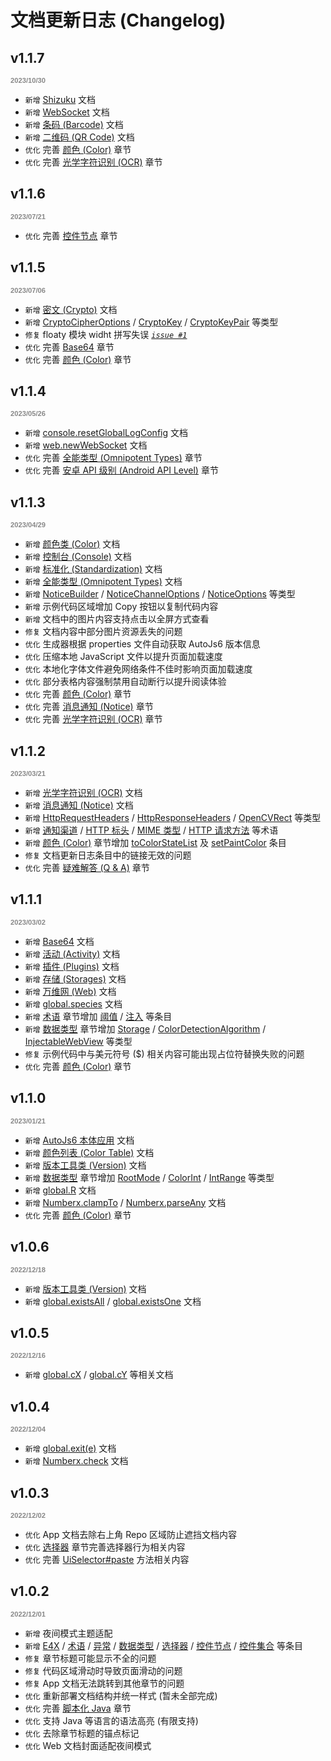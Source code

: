# 文档更新日志 (Changelog)

## v1.1.7

<p style="font: bold 0.8em sans-serif; color: #888888">2023/10/30</p>

- `新增` [Shizuku](https://docs.autojs6.com/#/shizuku) 文档
- `新增` [WebSocket](https://docs.autojs6.com/#/websocketType) 文档
- `新增` [条码 (Barcode)](https://docs.autojs6.com/#/barcode) 文档
- `新增` [二维码 (QR Code)](https://docs.autojs6.com/#/qrcode) 文档
- `优化` 完善 [颜色 (Color)](https://docs.autojs6.com/#/color) 章节
- `优化` 完善 [光学字符识别 (OCR)](https://docs.autojs6.com/#/ocr) 章节

## v1.1.6

<p style="font: bold 0.8em sans-serif; color: #888888">2023/07/21</p>

- `优化` 完善 [控件节点](https://docs.autojs6.com/#/uiObjectType) 章节

## v1.1.5

<p style="font: bold 0.8em sans-serif; color: #888888">2023/07/06</p>

- `新增` [密文 (Crypto)](https://docs.autojs6.com/#/crypto) 文档
- `新增` [CryptoCipherOptions](https://docs.autojs6.com/#/cryptoCipherOptionsType) / [CryptoKey](https://docs.autojs6.com/#/cryptoKeyType) / [CryptoKeyPair](https://docs.autojs6.com/#/cryptoKeyPairType) 等类型
- `修复` floaty 模块 widht 拼写失误 _[`issue #1`](http://docs-project.autojs6.com/issues/1)_
- `优化` 完善 [Base64](https://docs.autojs6.com/#/base64) 章节
- `优化` 完善 [颜色 (Color)](https://docs.autojs6.com/#/color) 章节

## v1.1.4

<p style="font: bold 0.8em sans-serif; color: #888888">2023/05/26</p>

- `新增` [console.resetGlobalLogConfig](https://docs.autojs6.com/#/console?id=m-resetgloballogconfig) 文档
- `新增` [web.newWebSocket](https://docs.autojs6.com/#/web?id=m-newwebsocket) 文档
- `优化` 完善 [全能类型 (Omnipotent Types)](https://docs.autojs6.com/#/omniTypes) 章节
- `优化` 完善 [安卓 API 级别 (Android API Level)](https://docs.autojs6.com/#/apiLevel) 章节

## v1.1.3

<p style="font: bold 0.8em sans-serif; color: #888888">2023/04/29</p>

- `新增` [颜色类 (Color)](https://docs.autojs6.com/#/colorType) 文档
- `新增` [控制台 (Console)](https://docs.autojs6.com/#/console) 文档
- `新增` [标准化 (Standardization)](https://docs.autojs6.com/#/s13n) 文档
- `新增` [全能类型 (Omnipotent Types)](https://docs.autojs6.com/#/omniTypes) 文档
- `新增` [NoticeBuilder](https://docs.autojs6.com/#/noticeBuilderType) / [NoticeChannelOptions](https://docs.autojs6.com/#/noticeChannelOptionsType) / [NoticeOptions](https://docs.autojs6.com/#/noticeOptionsType) 等类型
- `新增` 示例代码区域增加 Copy 按钮以复制代码内容
- `新增` 文档中的图片内容支持点击以全屏方式查看
- `修复` 文档内容中部分图片资源丢失的问题
- `优化` 生成器根据 properties 文件自动获取 AutoJs6 版本信息
- `优化` 压缩本地 JavaScript 文件以提升页面加载速度
- `优化` 本地化字体文件避免网络条件不佳时影响页面加载速度
- `优化` 部分表格内容强制禁用自动断行以提升阅读体验
- `优化` 完善 [颜色 (Color)](https://docs.autojs6.com/#/color) 章节
- `优化` 完善 [消息通知 (Notice)](https://docs.autojs6.com/#/notice) 章节
- `优化` 完善 [光学字符识别 (OCR)](https://docs.autojs6.com/#/ocr) 章节

## v1.1.2

<p style="font: bold 0.8em sans-serif; color: #888888">2023/03/21</p>

- `新增` [光学字符识别 (OCR)](https://docs.autojs6.com/#/ocr) 文档
- `新增` [消息通知 (Notice)](https://docs.autojs6.com/#/notice) 文档
- `新增` [HttpRequestHeaders](https://docs.autojs6.com/#/httpRequestHeadersType) / [HttpResponseHeaders](https://docs.autojs6.com/#/httpResponseHeadersType) / [OpenCVRect](https://docs.autojs6.com/#/opencvRectType) 等类型
- `新增` [通知渠道](https://docs.autojs6.com/#/glossaries?id=通知渠道) / [HTTP 标头](https://docs.autojs6.com/#/glossaries?id=HTTP-标头) / [MIME 类型](https://docs.autojs6.com/#/glossaries?id=MIME-类型) / [HTTP 请求方法](https://docs.autojs6.com/#/glossaries?id=HTTP-请求方法) 等术语
- `新增` [颜色 (Color)](https://docs.autojs6.com/#/color) 章节增加 [toColorStateList](https://docs.autojs6.com/#/color?id=m-tocolorstatelist) 及 [setPaintColor](https://docs.autojs6.com/#/color?id=m-setpaintcolor) 条目
- `修复` 文档更新日志条目中的链接无效的问题
- `优化` 完善 [疑难解答 (Q & A)](https://docs.autojs6.com/#/qa) 章节

## v1.1.1

<p style="font: bold 0.8em sans-serif; color: #888888">2023/03/02</p>

- `新增` [Base64](https://docs.autojs6.com/#/base64) 文档
- `新增` [活动 (Activity)](https://docs.autojs6.com/#/activity) 文档
- `新增` [插件 (Plugins)](https://docs.autojs6.com/#/plugins) 文档
- `新增` [存储 (Storages)](https://docs.autojs6.com/#/storages) 文档
- `新增` [万维网 (Web)](https://docs.autojs6.com/#/web) 文档
- `新增` [global.species](https://docs.autojs6.com/#/global?id=m-species) 文档
- `新增` [术语](https://docs.autojs6.com/#/glossaries) 章节增加 [阈值](https://docs.autojs6.com/#/glossaries?id=阈值) / [注入](https://docs.autojs6.com/#/glossaries?id=注入) 等条目
- `新增` [数据类型](https://docs.autojs6.com/#/dataTypes) 章节增加 [Storage](https://docs.autojs6.com/#/storageType) / [ColorDetectionAlgorithm](https://docs.autojs6.com/#/dataTypes?id=colordetectionalgorithm) / [InjectableWebView](https://docs.autojs6.com/#/injectableWebViewType) 等类型
- `修复` 示例代码中与美元符号 ($) 相关内容可能出现占位符替换失败的问题
- `优化` 完善 [颜色 (Color)](https://docs.autojs6.com/#/color) 章节

## v1.1.0

<p style="font: bold 0.8em sans-serif; color: #888888">2023/01/21</p>

- `新增` [AutoJs6 本体应用](https://docs.autojs6.com/#/autojs) 文档
- `新增` [颜色列表 (Color Table)](https://docs.autojs6.com/#/colorTable) 文档
- `新增` [版本工具类 (Version)](https://docs.autojs6.com/#/versionType) 文档
- `新增` [数据类型](https://docs.autojs6.com/#/dataTypes) 章节增加 [RootMode](https://docs.autojs6.com/#/dataTypes?id=rootmode) / [ColorInt](https://docs.autojs6.com/#/dataTypes?id=colorint) / [IntRange](https://docs.autojs6.com/#/dataTypes?id=intrange) 等类型
- `新增` [global.R](https://docs.autojs6.com/#/global?id=p-r) 文档
- `新增` [Numberx.clampTo](https://docs.autojs6.com/#/numberx?id=m-clampto) / [Numberx.parseAny](https://docs.autojs6.com/#/numberx?id=m-parseany) 文档
- `优化` 完善 [颜色 (Color)](https://docs.autojs6.com/#/color) 章节

## v1.0.6

<p style="font: bold 0.8em sans-serif; color: #888888">2022/12/18</p>

- `新增` [版本工具类 (Version)](https://docs.autojs6.com/#/versionType) 文档
- `新增` [global.existsAll](https://docs.autojs6.com/#/global?id=m-existsall) / [global.existsOne](https://docs.autojs6.com/#/global?id=m-existsone) 文档

## v1.0.5

<p style="font: bold 0.8em sans-serif; color: #888888">2022/12/16</p>

- `新增` [global.cX](https://docs.autojs6.com/#/global?id=m-cx) / [global.cY](https://docs.autojs6.com/#/global?id=m-cy) 等相关文档

## v1.0.4

<p style="font: bold 0.8em sans-serif; color: #888888">2022/12/04</p>

- `新增` [global.exit(e)](https://docs.autojs6.com/#/global?id=exite) 文档
- `新增` [Numberx.check](https://docs.autojs6.com/#/numberx?id=m-check) 文档

## v1.0.3

<p style="font: bold 0.8em sans-serif; color: #888888">2022/12/02</p>

- `优化` App 文档去除右上角 Repo 区域防止遮挡文档内容
- `优化` [选择器](https://docs.autojs6.com/#/uiSelectorType) 章节完善选择器行为相关内容
- `优化` 完善 [UiSelector#paste](https://docs.autojs6.com/#/uiSelectorType?id=m-paste) 方法相关内容

## v1.0.2

<p style="font: bold 0.8em sans-serif; color: #888888">2022/12/01</p>

- `新增` 夜间模式主题适配
- `新增` [E4X](https://docs.autojs6.com/#/e4x) / [术语](https://docs.autojs6.com/#/glossaries) / [异常](https://docs.autojs6.com/#/exceptions) / [数据类型](https://docs.autojs6.com/#/dataTypes) / [选择器](https://docs.autojs6.com/#/uiSelectorType) / [控件节点](https://docs.autojs6.com/#/uiObjectType) / [控件集合](https://docs.autojs6.com/#/uiObjectCollectionType) 等条目
- `修复` 章节标题可能显示不全的问题
- `修复` 代码区域滑动时导致页面滑动的问题
- `修复` App 文档无法跳转到其他章节的问题
- `优化` 重新部署文档结构并统一样式 (暂未全部完成)
- `优化` 完善 [脚本化 Java](https://docs.autojs6.com/#/scriptingJava) 章节
- `优化` 支持 Java 等语言的语法高亮 (有限支持)
- `优化` 去除章节标题的锚点标记
- `优化` Web 文档封面适配夜间模式